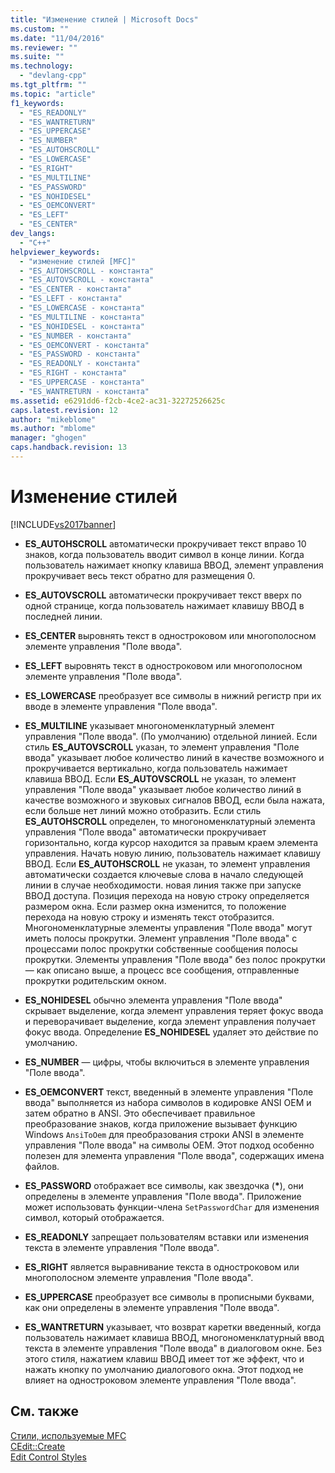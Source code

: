 ```yaml
---
title: "Изменение стилей | Microsoft Docs"
ms.custom: ""
ms.date: "11/04/2016"
ms.reviewer: ""
ms.suite: ""
ms.technology: 
  - "devlang-cpp"
ms.tgt_pltfrm: ""
ms.topic: "article"
f1_keywords: 
  - "ES_READONLY"
  - "ES_WANTRETURN"
  - "ES_UPPERCASE"
  - "ES_NUMBER"
  - "ES_AUTOHSCROLL"
  - "ES_LOWERCASE"
  - "ES_RIGHT"
  - "ES_MULTILINE"
  - "ES_PASSWORD"
  - "ES_NOHIDESEL"
  - "ES_OEMCONVERT"
  - "ES_LEFT"
  - "ES_CENTER"
dev_langs: 
  - "C++"
helpviewer_keywords: 
  - "изменение стилей [MFC]"
  - "ES_AUTOHSCROLL - константа"
  - "ES_AUTOVSCROLL - константа"
  - "ES_CENTER - константа"
  - "ES_LEFT - константа"
  - "ES_LOWERCASE - константа"
  - "ES_MULTILINE - константа"
  - "ES_NOHIDESEL - константа"
  - "ES_NUMBER - константа"
  - "ES_OEMCONVERT - константа"
  - "ES_PASSWORD - константа"
  - "ES_READONLY - константа"
  - "ES_RIGHT - константа"
  - "ES_UPPERCASE - константа"
  - "ES_WANTRETURN - константа"
ms.assetid: e6291dd6-f2cb-4ce2-ac31-32272526625c
caps.latest.revision: 12
author: "mikeblome"
ms.author: "mblome"
manager: "ghogen"
caps.handback.revision: 13
---
```

# Изменение стилей
[!INCLUDE[vs2017banner](../../assembler/inline/includes/vs2017banner.md)]

-   **ES\_AUTOHSCROLL** автоматически прокручивает текст вправо 10 знаков, когда пользователь вводит символ в конце линии.  Когда пользователь нажимает кнопку клавиша ВВОД, элемент управления прокручивает весь текст обратно для размещения 0.  
  
-   **ES\_AUTOVSCROLL** автоматически прокручивает текст вверх по одной странице, когда пользователь нажимает клавишу ВВОД в последней линии.  
  
-   **ES\_CENTER** выровнять текст в одностроковом или многополосном элементе управления "Поле ввода".  
  
-   **ES\_LEFT** выровнять текст в одностроковом или многополосном элементе управления "Поле ввода".  
  
-   **ES\_LOWERCASE** преобразует все символы в нижний регистр при их вводе в элементе управления "Поле ввода".  
  
-   **ES\_MULTILINE** указывает многономенклатурный элемент управления "Поле ввода". \(По умолчанию\) отдельной линией. Если стиль **ES\_AUTOVSCROLL** указан, то элемент управления "Поле ввода" указывает любое количество линий в качестве возможного и прокручивается вертикально, когда пользователь нажимает клавиша ВВОД.  Если **ES\_AUTOVSCROLL** не указан, то элемент управления "Поле ввода" указывает любое количество линий в качестве возможного и звуковых сигналов ВВОД, если была нажата, если больше нет линий можно отобразить.  Если стиль **ES\_AUTOHSCROLL** определен, то многономенклатурный элемента управления "Поле ввода" автоматически прокручивает горизонтально, когда курсор находится за правым краем элемента управления.  Начать новую линию, пользователь нажимает клавишу ВВОД.  Если **ES\_AUTOHSCROLL** не указан, то элемент управления автоматически создается ключевые слова в начало следующей линии в случае необходимости. новая линия также при запуске ВВОД доступа.  Позиция перехода на новую строку определяется размером окна.  Если размер окна изменится, то положение перехода на новую строку и изменять текст отобразится.  Многономенклатурные элементы управления "Поле ввода" могут иметь полосы прокрутки.  Элемент управления "Поле ввода" с процессами полос прокрутки собственные сообщения полосы прокрутки.  Элементы управления "Поле ввода" без полос прокрутки — как описано выше, а процесс все сообщения, отправленные прокрутки родительским окном.  
  
-   **ES\_NOHIDESEL** обычно элемента управления "Поле ввода" скрывает выделение, когда элемент управления теряет фокус ввода и переворачивает выделение, когда элемент управления получает фокус ввода.  Определение **ES\_NOHIDESEL** удаляет это действие по умолчанию.  
  
-   **ES\_NUMBER** — цифры, чтобы включиться в элементе управления "Поле ввода".  
  
-   **ES\_OEMCONVERT** текст, введенный в элементе управления "Поле ввода" выполняется из набора символов в кодировке ANSI OEM и затем обратно в ANSI.  Это обеспечивает правильное преобразование знаков, когда приложение вызывает функцию Windows `AnsiToOem` для преобразования строки ANSI в элементе управления "Поле ввода" на символы OEM.  Этот подход особенно полезен для элемента управления "Поле ввода", содержащих имена файлов.  
  
-   **ES\_PASSWORD** отображает все символы, как звездочка \(**\***\), они определены в элементе управления "Поле ввода".  Приложение может использовать функции\-члена `SetPasswordChar` для изменения символ, который отображается.  
  
-   **ES\_READONLY** запрещает пользователям вставки или изменения текста в элементе управления "Поле ввода".  
  
-   **ES\_RIGHT** является выравнивание текста в одностроковом или многополосном элементе управления "Поле ввода".  
  
-   **ES\_UPPERCASE** преобразует все символы в прописными буквами, как они определены в элементе управления "Поле ввода".  
  
-   **ES\_WANTRETURN** указывает, что возврат каретки введенный, когда пользователь нажимает клавиша ВВОД, многономенклатурный ввод текста в элементе управления "Поле ввода" в диалоговом окне.  Без этого стиля, нажатием клавиш ВВОД имеет тот же эффект, что и нажать кнопку по умолчанию диалогового окна.  Этот подход не влияет на одностроковом элементе управления "Поле ввода".  
  
## См. также  
 [Стили, используемые MFC](../../mfc/reference/styles-used-by-mfc.md)   
 [CEdit::Create](../Topic/CEdit::Create.md)   
 [Edit Control Styles](http://msdn.microsoft.com/library/windows/desktop/bb775464)